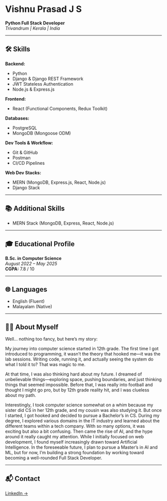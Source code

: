 # Vishnu Prasad J S

**Python Full Stack Developer**  
_Trivandrum | Kerala | India_

---

## 🛠️ Skills

**Backend:**

- Python
- Django & Django REST Framework
- JWT Stateless Authentication
- Node.js & Express.js

**Frontend:**

- React (Functional Components, Redux Toolkit)

**Databases:**

- PostgreSQL
- MongoDB (Mongoose ODM)

**Dev Tools & Workflow:**

- Git & GitHub
- Postman
- CI/CD Pipelines

**Web Dev Stacks:**

- MERN (MongoDB, Express.js, React, Node.js)
- Django Stack

---

## 📚 Additional Skills

- MERN Stack (MongoDB, Express, React, Node.js)

---

## 🎓 Educational Profile

**B.Sc. in Computer Science**  
_August 2022 – May 2025_  
**CGPA:** 7.8 / 10

---

## 🌐 Languages

- English (Fluent)
- Malayalam (Native)

---

## 🧑‍💻 About Myself

Well… nothing too fancy, but here’s my story:

My journey into computer science started in 12th grade. The first time I got introduced to programming, it wasn’t the theory that hooked me—it was the lab sessions. Writing code, running it, and actually seeing the system do what I told it to? That was magic to me.

At that time, I was also thinking hard about my future. I dreamed of unbelievable things—exploring space, pushing boundaries, and just thinking things that seemed impossible. Before that, I was really into football and thought I might go pro, but by 12th grade reality hit, and I was clueless about my path.

Interestingly, I took computer science somewhat on a whim because my sister did CS in her 12th grade, and my cousin was also studying it. But once I started, I got hooked and decided to pursue a Bachelor’s in CS. During my degree, I explored various domains in the IT industry and learned about the different teams within a tech company. With so many options, it was exciting but also a bit confusing. Then came the rise of AI, and the hype around it really caught my attention. While I initially focused on web development, I found myself increasingly drawn toward Artificial Intelligence. In the foreseeable future, I plan to pursue a Master’s in AI and ML, but for now, I’m building a strong foundation by working toward becoming a well-rounded Full Stack Developer.

---

## 📬 Contact

[LinkedIn →](https://www.linkedin.com/in/vishnu-prasad-885868284)
